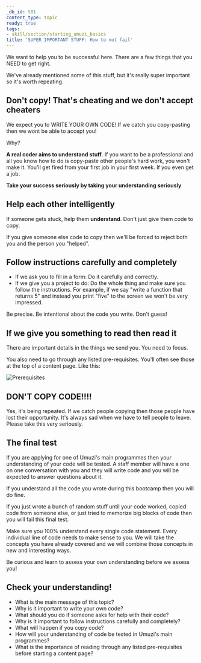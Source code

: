 ```yaml
---
_db_id: 501
content_type: topic
ready: true
tags:
- skill/section/starting_umuzi_basics
title: 'SUPER IMPORTANT STUFF: How to not fail'
---
```


We want to help you to be successful here. There are a few things that you NEED to get right.

We've already mentioned some of this stuff, but it's really super important so it's worth repeating.

## Don't copy! That's cheating and we don't accept cheaters

We expect you to WRITE YOUR OWN CODE! If we catch you copy-pasting then we wont be able to accept you!

Why?

**A real coder aims to understand stuff**. If you want to be a professional and all you know how to do is copy-paste other people's hard work, you won't make it. You'll get fired from your first job in your first week. If you even get a job.

**Take your success seriously by taking your understanding seriously**

## Help each other intelligently

If someone gets stuck, help them **understand**. Don't just give them code to copy.

If you give someone else code to copy then we'll be forced to reject both you and the person you "helped".

## Follow instructions carefully and completely

- If we ask you to fill in a form: Do it carefully and correctly.
- If we give you a project to do: Do the whole thing and make sure you follow the instructions. For example, if we say "write a function that returns 5" and instead you print "five" to the screen we won't be very impressed.

Be precise. Be intentional about the code you write. Don't guess!

## If we give you something to read then read it

There are important details in the things we send you. You need to focus.

You also need to go through any listed pre-requisites. You'll often see those at the top of a content page. Like this:

![Prerequisites](prereq.png)

## DON'T COPY CODE!!!!

Yes, it's being repeated. If we catch people copying then those people have lost their opportunity. It's always sad when we have to tell people to leave. Please take this very seriously.

## The final test

If you are applying for one of Umuzi's main programmes then your understanding of your code will be tested.  A staff member will have a one on one conversation with you and they will write code and you will be expected to answer questions about it. 

If you understand all the code you wrote during this bootcamp then you will do fine. 

If you just wrote a bunch of random stuff until your code worked, copied code from someone else, or just tried to memorize big blocks of code then you will fail this final test. 

Make sure you 100% understand every single code statement. Every individual line of code needs to make sense to you. We will take the concepts you have already covered and we will combine those concepts in new and interesting ways. 

Be curious and learn to assess your own understanding before we assess you!

## Check your understanding!

- What is the main message of this topic?
- Why is it important to write your own code?
- What should you do if someone asks for help with their code?
- Why is it important to follow instructions carefully and completely?
- What will happen if you copy code?
- How will your understanding of code be tested in Umuzi's main programmes?
- What is the importance of reading through any listed pre-requisites before starting a content page?